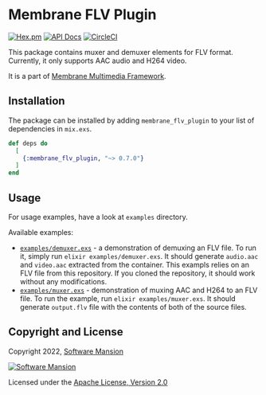 # Membrane FLV Plugin

[![Hex.pm](https://img.shields.io/hexpm/v/membrane_flv_plugin.svg)](https://hex.pm/packages/membrane_flv_plugin)
[![API Docs](https://img.shields.io/badge/api-docs-yellow.svg?style=flat)](https://hexdocs.pm/membrane_flv_plugin)
[![CircleCI](https://circleci.com/gh/membraneframework/membrane_flv_plugin.svg?style=svg)](https://circleci.com/gh/membraneframework/membrane_flv_plugin)

This package contains muxer and demuxer elements for FLV format. Currently, it only supports AAC audio and H264 video.

It is a part of [Membrane Multimedia Framework](https://membraneframework.org).

## Installation

The package can be installed by adding `membrane_flv_plugin` to your list of dependencies in `mix.exs`.

```elixir
def deps do
  [
    {:membrane_flv_plugin, "~> 0.7.0"}
  ]
end
```

## Usage
For usage examples, have a look at `examples` directory.

Available examples:
- [`examples/demuxer.exs`](examples/demuxer.exs) - a demonstration of demuxing an FLV file. To run it, simply run `elixir examples/demuxer.exs`. It should generate `audio.aac` and `video.aac` extracted from the container. This exampls relies on an FLV file from this repository. If you cloned the repository, it should work without any modifications.
- [`examples/muxer.exs`](examples/muxer.exs) - demonstration of muxing AAC and H264 to an FLV file. To run the example, run `elixir examples/muxer.exs`. It should generate `output.flv` file with the contents of both of the source files.

## Copyright and License

Copyright 2022, [Software Mansion](https://swmansion.com/?utm_source=git&utm_medium=readme&utm_campaign=membrane_flv_plugin)

[![Software Mansion](https://logo.swmansion.com/logo?color=white&variant=desktop&width=200&tag=membrane-github)](https://swmansion.com/?utm_source=git&utm_medium=readme&utm_campaign=membrane_flv_plugin)

Licensed under the [Apache License, Version 2.0](LICENSE)
